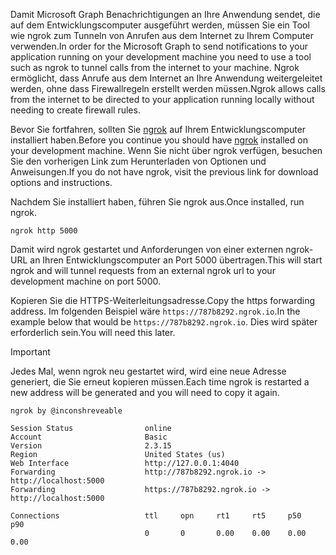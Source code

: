 <!-- markdownlint-disable MD002 MD041 -->

<span data-ttu-id="692eb-101">Damit Microsoft Graph Benachrichtigungen an Ihre Anwendung sendet, die auf dem Entwicklungscomputer ausgeführt werden, müssen Sie ein Tool wie ngrok zum Tunneln von Anrufen aus dem Internet zu Ihrem Computer verwenden.</span><span class="sxs-lookup"><span data-stu-id="692eb-101">In order for the Microsoft Graph to send notifications to your application running on your development machine you need to use a tool such as ngrok to tunnel calls from the internet to your machine.</span></span> <span data-ttu-id="692eb-102">Ngrok ermöglicht, dass Anrufe aus dem Internet an Ihre Anwendung weitergeleitet werden, ohne dass Firewallregeln erstellt werden müssen.</span><span class="sxs-lookup"><span data-stu-id="692eb-102">Ngrok allows calls from the internet to be directed to your application running locally without needing to create firewall rules.</span></span>

<span data-ttu-id="692eb-103">Bevor Sie fortfahren, sollten Sie [ngrok](https://ngrok.com) auf Ihrem Entwicklungscomputer installiert haben.</span><span class="sxs-lookup"><span data-stu-id="692eb-103">Before you continue you should have [ngrok](https://ngrok.com) installed on your development machine.</span></span> <span data-ttu-id="692eb-104">Wenn Sie nicht über ngrok verfügen, besuchen Sie den vorherigen Link zum Herunterladen von Optionen und Anweisungen.</span><span class="sxs-lookup"><span data-stu-id="692eb-104">If you do not have ngrok, visit the previous link for download options and instructions.</span></span>

<span data-ttu-id="692eb-105">Nachdem Sie installiert haben, führen Sie ngrok aus.</span><span class="sxs-lookup"><span data-stu-id="692eb-105">Once installed, run ngrok.</span></span>

```shell
ngrok http 5000
```

<span data-ttu-id="692eb-106">Damit wird ngrok gestartet und Anforderungen von einer externen ngrok-URL an Ihren Entwicklungscomputer an Port 5000 übertragen.</span><span class="sxs-lookup"><span data-stu-id="692eb-106">This will start ngrok and will tunnel requests from an external ngrok url to your development machine on port 5000.</span></span>

<span data-ttu-id="692eb-107">Kopieren Sie die HTTPS-Weiterleitungsadresse.</span><span class="sxs-lookup"><span data-stu-id="692eb-107">Copy the https forwarding address.</span></span> <span data-ttu-id="692eb-108">Im folgenden Beispiel wäre `https://787b8292.ngrok.io`.</span><span class="sxs-lookup"><span data-stu-id="692eb-108">In the example below that would be `https://787b8292.ngrok.io`.</span></span> <span data-ttu-id="692eb-109">Dies wird später erforderlich sein.</span><span class="sxs-lookup"><span data-stu-id="692eb-109">You will need this later.</span></span>

> [!IMPORTANT]
> <span data-ttu-id="692eb-110">Jedes Mal, wenn ngrok neu gestartet wird, wird eine neue Adresse generiert, die Sie erneut kopieren müssen.</span><span class="sxs-lookup"><span data-stu-id="692eb-110">Each time ngrok is restarted a new address will be generated and you will need to copy it again.</span></span>

```shell
ngrok by @inconshreveable

Session Status                online
Account                       Basic
Version                       2.3.15
Region                        United States (us)
Web Interface                 http://127.0.0.1:4040
Forwarding                    http://787b8292.ngrok.io -> http://localhost:5000
Forwarding                    https://787b8292.ngrok.io -> http://localhost:5000

Connections                   ttl     opn     rt1     rt5     p50     p90
                              0       0       0.00    0.00    0.00    0.00
```
